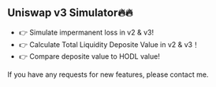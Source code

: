 ## Uniswap v3 Simulator🔥🔥

* 👉 Simulate impermanent loss in v2 & v3! 
* 👉 Calculate Total Liquidity Deposite Value in v2 & v3！
* 👉 Compare deposite value to HODL value!  
  
If you have any requests for new features, please contact me.